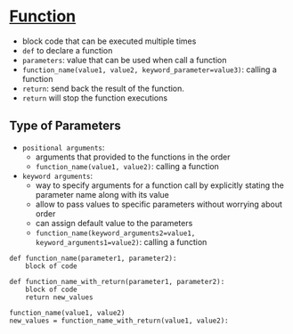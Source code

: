 # [Function](https://github.com/HidayatRivai2020/Python/tree/main/functions/function.py)
- block code that can be executed multiple times
- `def` to declare a function
- `parameters`: value that can be used when call a function
- `function_name(value1, value2, keyword_parameter=value3)`: calling a function
- `return`: send back the result of the function.
- `return` will stop the function executions

## Type of Parameters
- `positional arguments`:
    - arguments that provided to the functions in the order
    - `function_name(value1, value2)`: calling a function
- `keyword arguments`:
    - way to specify arguments for a function call by explicitly stating the parameter name along with its value
    - allow to pass values to specific parameters without worrying about order
    - can assign default value to the parameters
    - `function_name(keyword_arguments2=value1, keyword_arguments1=value2)`: calling a function

```
def function_name(parameter1, parameter2):
    block of code

def function_name_with_return(parameter1, parameter2):
    block of code
    return new_values

function_name(value1, value2)
new_values = function_name_with_return(value1, value2):

```
